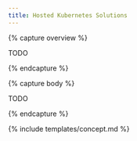 ```yaml
---
title: Hosted Kubernetes Solutions
---
```


{% capture overview %}

TODO

{% endcapture %}


{% capture body %}

TODO

{% endcapture %}


{% include templates/concept.md %}

